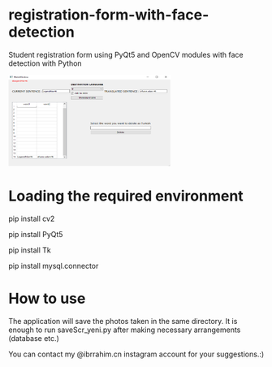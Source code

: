 # registration-form-with-face-detection
  Student registration form using PyQt5 and OpenCV modules with face detection with Python

<img src="https://github.com/LegendMan46/Translate-And-Save/blob/main/image.png" alt="alt text" width="320" height="180">


# Loading the required environment
pip install cv2

pip install PyQt5

pip install Tk

pip install mysql.connector

# How to use 
  The application will save the photos taken in the same directory.
  It is enough to run saveScr_yeni.py after making necessary arrangements (database etc.)

You can contact my @ibrrahim.cn instagram account for your suggestions.:)


